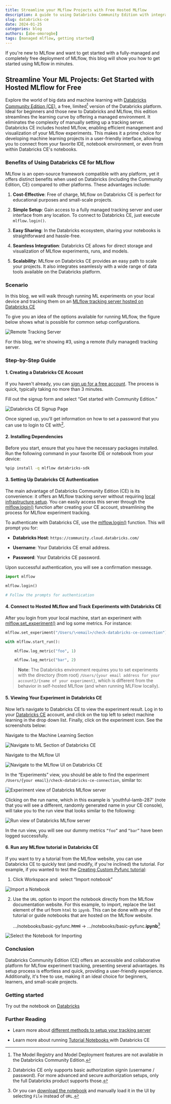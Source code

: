 ```yaml
---
title: Streamline your MLflow Projects with Free Hosted MLflow
description: A guide to using Databricks Community Edition with integrated managed MLflow
slug: databricks-ce
date: 2024-01-25
categories: blog
authors: [abe-omorogbe]
tags: [managed mlflow, getting started]
---
```


If you're new to MLflow and want to get started with a fully-managed and completely free deployment of MLflow, this blog will show you how to get started using MLflow in minutes.

<!-- truncate -->

## Streamline Your ML Projects: Get Started with Hosted MLflow for Free

Explore the world of big data and machine learning with [Databricks Community Edition (CE)](https://community.cloud.databricks.com/), a free, limited[^1] version of the Databricks platform.
 Ideal for beginners and those new to Databricks and MLflow, this edition streamlines the learning curve by offering a managed environment. It eliminates the complexity of manually
 setting up a tracking server. Databricks CE includes hosted MLflow, enabling efficient management and visualization of your MLflow experiments. This makes it a prime choice for
 developing machine learning projects in a user-friendly interface, allowing you to connect from your favorite IDE, notebook environment, or even from within Databricks CE's notebooks.

[^1]: The Model Registry and Model Deployment features are not available in the Databricks Community Edition.

### Benefits of Using Databricks CE for MLflow

MLflow is an open-source framework compatible with any platform, yet it offers distinct benefits when used on Databricks (including the Community Edition, CE) compared to other platforms. These advantages include:

1. **Cost-Effective**: Free of charge, MLflow on Databricks CE is perfect for educational purposes and small-scale projects.

2. **Simple Setup**: Gain access to a fully managed tracking server and user interface from any location. To connect to Databricks CE, just execute `mlflow.login()`.

3. **Easy Sharing**: In the Databricks ecosystem, sharing your notebooks is straightforward and hassle-free.

4. **Seamless Integration**: Databricks CE allows for direct storage and visualization of MLflow experiments, runs, and models.

5. **Scalability**: MLflow on Databricks CE provides an easy path to scale your projects. It also integrates seamlessly with a wide range of data tools available on the Databricks platform.

### Scenario

In this blog, we will walk through running ML experiments on your local device and tracking them on an [MLflow tracking server hosted on Databricks CE](https://mlflow.org/docs/latest/tracking.html#common-setups)

To give you an idea of the options available for running MLflow, the figure below shows what is possible for common setup configurations.

![Remote Tracking Server](remote-tracking-server.png)

For this blog, we're showing #3, using a remote (fully managed) tracking server.

### Step-by-Step Guide

#### 1. Creating a Databricks CE Account

If you haven't already, you can [sign up for a free account](https://www.databricks.com/try-databricks#account). The process is quick, typically taking no more than 3 minutes.

Fill out the signup form and select “Get started with Community Edition.”

![Databricks CE Signup Page](ce-signup.png)

Once signed up, you'll get information on how to set a password that you can use to login to CE with[^2].

[^2]: Databricks CE only supports basic authorization signin (username / password). For more advanced and secure authorization setups, only the full Databricks product supports those.

#### 2. Installing Dependencies

Before you start, ensure that you have the necessary packages installed. Run the following command in your favorite IDE or notebook from your device:

```bash
%pip install -q mlflow databricks-sdk
```

#### 3. Setting Up Databricks CE Authentication

The main advantage of Databricks Community Edition (CE) is its convenience: it offers an MLflow tracking server without requiring
 [local infrastructure setup](https://mlflow.org/docs/latest/getting-started/logging-first-model/step1-tracking-server.html). You can easily access this server through the
 [mlflow.login()](https://mlflow.org/docs/latest/python_api/mlflow.html#mlflow.login) function after creating your CE account, streamlining the process for MLflow experiment tracking.

To authenticate with Databricks CE, use the [mlflow.login()](https://mlflow.org/docs/latest/python_api/mlflow.html#mlflow.login) function. This will prompt you for:

- **Databricks Host**: `https://community.cloud.databricks.com/`

- **Username**: Your Databricks CE email address.

- **Password**: Your Databricks CE password.

Upon successful authentication, you will see a confirmation message.

```python
import mlflow

mlflow.login()

# Follow the prompts for authentication
```

#### 4. Connect to Hosted MLflow and Track Experiments with Databricks CE

After you login from your local machine, start an experiment with [mlflow.set_experiment()](https://mlflow.org/docs/latest/python_api/mlflow.html?highlight=mlflow%20set_experiment#mlflow.set_experiment) and log some metrics. For instance:

```python
mlflow.set_experiment("/Users/\<email>/check-databricks-ce-connection")

with mlflow.start_run():

    mlflow.log_metric("foo", 1)

    mlflow.log_metric("bar", 2)
```

> **Note**: The Databricks environment requires you to set experiments with the directory (from root) 
    `/Users/{your email address for your account}/{name of your experiment}`, which is different from the behavior in self-hosted MLflow (and when running MLFlow locally).

#### 5. Viewing Your Experiment in Databricks CE

Now let’s navigate to Databricks CE to view the experiment result. Log in to your [Databricks CE](https://community.cloud.databricks.com/)
 account, and click on the top left to select machine learning in the drop down list. Finally, click on the experiment icon. See the screenshots below:

Navigate to the Machine Learning Section

![Navigate to ML Section of Databricks CE](navigate-to-experiments.png)

Navigate to the MLflow UI

![Navigate to the MLflow UI on Databricks CE](navigate-to-mlflow-ui.png)

In the “Experiments” view, you should be able to find the experiment `/Users/{your email}/check-databricks-ce-connection`, similar to:

![Experiment view of Databricks MLflow server](view-experiment.png)

Clicking on the run name, which in this example is 'youthful-lamb-287' (note that you will see a different, randomly generated name in your CE console),
 will take you to the run view that looks similar to the following:

![Run view of Databricks MLflow server](view-run.png)

In the run view, you will see our dummy metrics `“foo”` and `“bar”` have been logged successfully.

#### 6. Run any MLflow tutorial in Databricks CE

If you want to try a tutorial from the MLflow website, you can use Databricks CE to quickly test (and modify, if you're inclined) the tutorial. For example, if you wanted to test
 the [Creating Custom Pyfunc tutorial](https://mlflow.org/docs/latest/traditional-ml/creating-custom-pyfunc/notebooks/basic-pyfunc.html):

1. Click Workspace and  select “Import notebook”

![Import a Notebook](import-notebook.png)

2. Use the `URL` option to import the notebook directly from the MLflow documentation website. For this example, to import, replace the last element of the url
 from `html` to `ipynb`. This can be done with any of the tutorial or guide notebooks that are hosted on the MLflow website.

    .../notebooks/basic-pyfunc.~~html~~ &rarr; .../notebooks/basic-pyfunc.**ipynb**[^3]

[^3]: Or you can [download the notebook](https://mlflow.org/docs/latest/traditional-ml/creating-custom-pyfunc/notebooks/basic-pyfunc.ipynb) and manually load it in the UI by selecting `File` instead of `URL`.

![Select the Notebook for Importing](import-notebook-2.png)

### Conclusion

Databricks Community Edition (CE) offers an accessible and collaborative platform for MLflow experiment tracking, presenting several advantages. Its setup process is effortless
 and quick, providing a user-friendly experience. Additionally, it's free to use, making it an ideal choice for beginners, learners, and small-scale projects.

### Getting started

Try out the notebook on [Databricks](https://databricks-prod-cloudfront.cloud.databricks.com/public/4027ec902e239c93eaaa8714f173bcfc/2830662238121329/3266358972198675/8538262732615206/latest.html)

### Further Reading

- Learn more about [different methods to setup your tracking server](https://mlflow.org/docs/latest/getting-started/tracking-server-overview/index.html#minute-tracking-server-overv)

- Learn more about running [Tutorial Notebooks ](https://mlflow.org/docs/latest/getting-started/running-notebooks/index.html)with Databricks CE
